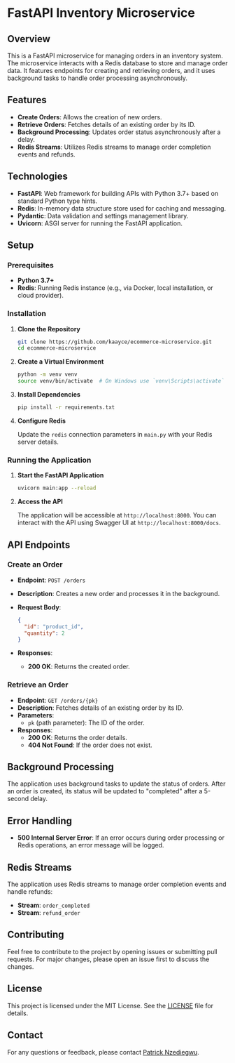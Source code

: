 # FastAPI Inventory Microservice

## Overview

This is a FastAPI microservice for managing orders in an inventory system. The microservice interacts with a Redis database to store and manage order data. It features endpoints for creating and retrieving orders, and it uses background tasks to handle order processing asynchronously.

## Features

- **Create Orders**: Allows the creation of new orders.
- **Retrieve Orders**: Fetches details of an existing order by its ID.
- **Background Processing**: Updates order status asynchronously after a delay.
- **Redis Streams**: Utilizes Redis streams to manage order completion events and refunds.

## Technologies

- **FastAPI**: Web framework for building APIs with Python 3.7+ based on standard Python type hints.
- **Redis**: In-memory data structure store used for caching and messaging.
- **Pydantic**: Data validation and settings management library.
- **Uvicorn**: ASGI server for running the FastAPI application.

## Setup

### Prerequisites

- **Python 3.7+**
- **Redis**: Running Redis instance (e.g., via Docker, local installation, or cloud provider).

### Installation

1. **Clone the Repository**

    ```bash
    git clone https://github.com/kaayce/ecommerce-microservice.git
    cd ecommerce-microservice
    ```

2. **Create a Virtual Environment**

    ```bash
    python -m venv venv
    source venv/bin/activate  # On Windows use `venv\Scripts\activate`
    ```

3. **Install Dependencies**

    ```bash
    pip install -r requirements.txt
    ```

4. **Configure Redis**

    Update the `redis` connection parameters in `main.py` with your Redis server details.

### Running the Application

1. **Start the FastAPI Application**

    ```bash
    uvicorn main:app --reload
    ```

2. **Access the API**

    The application will be accessible at `http://localhost:8000`. You can interact with the API using Swagger UI at `http://localhost:8000/docs`.

## API Endpoints

### Create an Order

- **Endpoint**: `POST /orders`
- **Description**: Creates a new order and processes it in the background.
- **Request Body**:

    ```json
    {
      "id": "product_id",
      "quantity": 2
    }
    ```

- **Responses**:
  - **200 OK**: Returns the created order.

### Retrieve an Order

- **Endpoint**: `GET /orders/{pk}`
- **Description**: Fetches details of an existing order by its ID.
- **Parameters**:
  - `pk` (path parameter): The ID of the order.
- **Responses**:
  - **200 OK**: Returns the order details.
  - **404 Not Found**: If the order does not exist.

## Background Processing

The application uses background tasks to update the status of orders. After an order is created, its status will be updated to "completed" after a 5-second delay.

## Error Handling

- **500 Internal Server Error**: If an error occurs during order processing or Redis operations, an error message will be logged.

## Redis Streams

The application uses Redis streams to manage order completion events and handle refunds:

- **Stream**: `order_completed`
- **Stream**: `refund_order`

## Contributing

Feel free to contribute to the project by opening issues or submitting pull requests. For major changes, please open an issue first to discuss the changes.

## License

This project is licensed under the MIT License. See the [LICENSE](LICENSE) file for details.

## Contact

For any questions or feedback, please contact [Patrick Nzediegwu](mailto:pat.nzediegwu@gmail.com).
